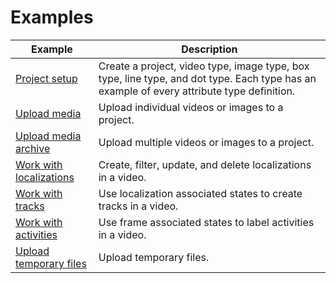 # Examples

| Example | Description |
| ------- | ----------- |
| [Project setup](setup_project.py) | Create a project, video type, image type, box type, line type, and dot type. Each type has an example of every attribute type definition. |
| [Upload media](upload_media.py) | Upload individual videos or images to a project. |
| [Upload media archive](upload_media_archive.py) | Upload multiple videos or images to a project. |
| [Work with localizations](localizations.py) | Create, filter, update, and delete localizations in a video. |
| [Work with tracks](tracks.py) | Use localization associated states to create tracks in a video. |
| [Work with activities](activities.py) | Use frame associated states to label activities in a video. |
| [Upload temporary files](upload_temporary_files.py) | Upload temporary files. |


